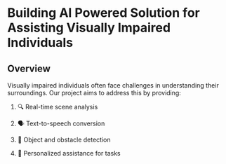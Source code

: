 # Building AI Powered Solution for Assisting Visually Impaired Individuals

## **Overview**
Visually impaired individuals often face challenges in understanding their surroundings. Our project aims to address this by providing:

1. 🔍 Real-time scene analysis

2. 🗣️ Text-to-speech conversion

3. 🚧 Object and obstacle detection

4. 🤖 Personalized assistance for tasks
   
